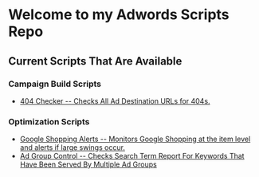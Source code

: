<h1>Welcome to my Adwords Scripts Repo</h1>
<h2>Current Scripts That Are Available</h2>

<h3>Campaign Build Scripts</h3>
<ul>
<li><a href="https://github.com/derekmartinla/adwords_scripts/blob/master/Campaign%20Builds/CheckSingularsAndPlurals.js>Checks ad groups for singular and plural keyword variations and creates if missing.</a></li>	
</ul>
<h3>Management Scripts</h3>
<ul>
<li><a href="https://github.com/derekmartinla/adwords_scripts/blob/master/Management/destination-url-checker.js">404 Checker -- Checks All Ad Destination URLs for 404s.</a></li>	
</ul>

<h3>Optimization Scripts</h3>
<ul>
<li><a href="https://github.com/derekmartinla/adwords_scripts/blob/master/Optimization/google-shopping-alerts.js">Google Shopping Alerts  -- Monitors Google Shopping at the item level and alerts if large swings occur.</a></li> 
<li><a href="https://github.com/derekmartinla/adwords_scripts/blob/master/Management/destination-url-checker.js">Ad Group Control -- Checks Search Term Report For Keywords That Have Been Served By Multiple Ad Groups</a></li>
</ul>